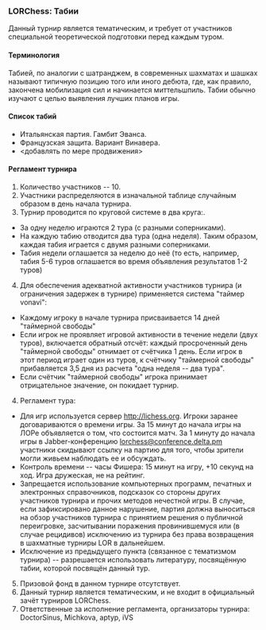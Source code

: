 ### LORChess: Табии

Данный турнир является тематическим, и требует от участников специальной теоретической подготовки перед каждым туром.

#### Терминология

Табией, по аналогии с шатранджем, в современных шахматах и шашках называют типичную позицию того или иного дебюта, где, как правило, закончена мобилизация сил и начинается миттельшпиль. Табии обычно изучают с целью выявления лучших планов игры.

#### Список табий

* Итальянская партия. Гамбит Эванса.
* Французская защита. Вариант Винавера.
* <добавлять по мере продвижения>

#### Регламент турнира

1. Количество участников -- 10.
2. Участники распределяются в изначальной таблице случайным образом в день начала турнира.
3. Турнир проводится по круговой системе в два круга:.
  - За одну неделю играются 2 тура (с разными соперниками).
  - На каждую табию отводится два тура (одна неделя). Таким образом, каждая табия играется с двумя разными соперниками.
  - Табия недели оглашается за неделю до неё (то есть, например, табия 5-6 туров оглашается во время объявления результатов 1-2 туров)
4. Для обеспечения адекватной активности участников турнира (и ограничения задержек в турнире) применяется система "таймер vonavi":
  - Каждому игроку в начале турнира присваивается 14 дней "таймерной свободы"
  - Если игрок не проявляет игровой активности в течение недели (двух туров), включается обратный отсчёт: каждый просроченный день "таймерной свободы" отнимает от счётчика 1 день. Если игрок в этот период играет один из туров, к счётчику "таймерной свободы" прибавляется 3,5 дня из расчета "одна неделя -- два тура".
  - Если счётчик "таймерной свободы" игрока принимает отрицательное значение, он покидает турнир.
4. Регламент тура:
  - Для игр используется сервер http://lichess.org. Игроки заранее договариваются о времени игры. За 15 минут до начала игры на ЛОРе объявляется о том, что состоится матч. За 1 минуту до начала игры в Jabber-конференцию lorchess@conference.delta.pm участники скидывают ссылку на партию для того, чтобы зрители могли живьем наблюдать ее и обсуждать.
  - Контроль времени -- часы Фишера: 15 минут на игру, +10 секунд на ход. Игра дружеская, не на рейтинг.
  - Запрещается использование компьютерных программ, печатных и электронных справочников, подсказок со стороны других участников турнира и прочих методов нечестной игры. В случае, если зафиксировано данное нарушение, партия должна выноситься на обзор участников турнира с принятием решения о публичной переигровке, засчитывании поражения провинившемуся или (в случае рецидивов) исключению из турнира без права возвращения в шахматные турниры LOR в дальнейшем.
  - Исключение из предыдущего пункта (связанное с тематизмом турнира) -- разрешается использовать литературу, посвящённую табии, которой посвящён данный тур.
5. Призовой фонд в данном турнире отсутствует.
6. Данный турнир является тематическим, и не входит в официальный зачёт турниров LORChess.
7. Ответственные за исполнение регламента, организаторы турнира: DoctorSinus, Michkova, aptyp, iVS

